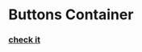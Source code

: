 # Buttons Container

### [check it](https://deepak5j.github.io/HackerrankPractice/10%20Days%20of%20Javascript/Day%208-%20Buttons%20Container/)
